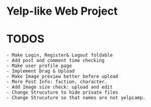 # Yelp-like Web Project

# TODOS
    - Make Login, Register& Logout foldable
    - Add post and comment time checking
    - Make user profile page
    - Implement Drag & Upload
    - Make Image preview better before upload
    - More Post Info: faction, character.
    - Add Image size check: upload and edit
    - Change Strucuture to hide private files
    - Change Strucuture so that names are not yelpcamp.
    